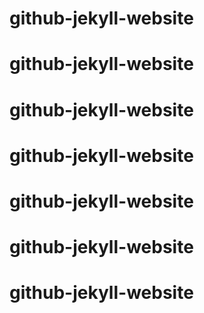 # github-jekyll-website
# github-jekyll-website
# github-jekyll-website
# github-jekyll-website
# github-jekyll-website
# github-jekyll-website
# github-jekyll-website
